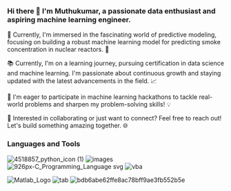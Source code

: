 ### Hi there 👋 I'm Muthukumar, a passionate data enthusiast and aspiring machine learning engineer. 

🔭 Currently, I'm immersed in the fascinating world of predictive modeling, focusing on building a robust machine learning model for predicting smoke concentration in nuclear reactors. 🌟

📚 Currently, I'm on a learning journey, pursuing certification in data science and machine learning. I'm passionate about continuous growth and staying updated with the latest advancements in the field. 📈

🚀 I'm eager to participate in machine learning hackathons to tackle real-world problems and sharpen my problem-solving skills! 💡

👯 Interested in collaborating or just want to connect? Feel free to reach out! Let's build something amazing together. 🌐

### Languages and Tools
![4518857_python_icon (1)](https://github.com/muthuganeshece/muthuganeshece/assets/131841259/a6a2eef2-297f-403f-ac9d-0d0ecc36c12d)
![images](https://github.com/muthuganeshece/muthuganeshece/assets/131841259/c6c3fb2e-c98a-4a15-840b-6232eb9c57fb)
![926px-C_Programming_Language svg](https://github.com/muthuganeshece/muthuganeshece/assets/131841259/81666cc4-5d32-4b35-b4f0-a2a9d32f46e5)
![vba](https://github.com/muthuganeshece/muthuganeshece/assets/131841259/0004166c-8cbb-4d41-876f-1c191d3e52f2)

![Matlab_Logo](https://github.com/muthuganeshece/muthuganeshece/assets/131841259/37ad5120-824d-4930-80a4-a9d756430f66)
![tab](https://github.com/muthuganeshece/muthuganeshece/assets/131841259/d2434221-dec0-4dbb-aa7e-7757ca5cd200)
![bdb6abe62ffe8ac78bff9ae3fb552b5e](https://github.com/muthuganeshece/muthuganeshece/assets/131841259/a3664423-f516-437d-8b35-40582c7224f7)

